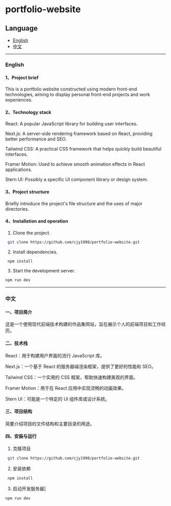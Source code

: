# portfolio-website
## Language

- [English](#english)
- [中文](#中文)
---
### English
#### 1、Project brief
This is a portfolio website constructed using modern front-end technologies, aiming to display personal front-end projects and work experiences.
#### 2、Technology stack
React: A popular JavaScript library for building user interfaces.

Next.js: A server-side rendering framework based on React, providing better performance and SEO.

Tailwind CSS: A practical CSS framework that helps quickly build beautiful interfaces.

Framer Motion: Used to achieve smooth animation effects in React applications.

Stern UI: Possibly a specific UI component library or design system.
#### 3、Project structure
Briefly introduce the project's file structure and the uses of major directories.
#### 4、Installation and operation
1. Clone the project.
```bash
 git clone https://github.com/cjy1998/portfolio-website.git
```
2. Install dependencies.
```bash
 npm install
```
3. Start the development server.
```bash
npm run dev
```
---
### 中文
#### 一、项目简介
这是一个使用现代前端技术构建的作品集网站，旨在展示个人的前端项目和工作经历。
#### 二、技术栈
React：用于构建用户界面的流行 JavaScript 库。

Next.js：一个基于 React 的服务器端渲染框架，提供了更好的性能和 SEO。

Tailwind CSS：一个实用的 CSS 框架，帮助快速构建美观的界面。

Framer Motion：用于在 React 应用中实现流畅的动画效果。

Stern UI：可能是一个特定的 UI 组件库或设计系统。

#### 三、项目结构
简要介绍项目的文件结构和主要目录的用途。
#### 四、安装与运行
1. 克隆项目
```bash
 git clone https://github.com/cjy1998/portfolio-website.git
```
2. 安装依赖
```bash
 npm install
```
3. 启动开发服务器]
```bash
npm run dev
```

